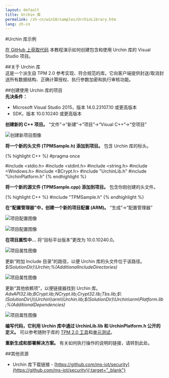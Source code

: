 ```yaml
---
layout: default
title: Urchin 库
permalink: /zh-cn/win10/samples/UrchinLibrary.htm
lang: zh-cn
---
```


#Urchin 库示例

[在 GitHub 上获取代码][1] 本教程演示如何创建包含和使用 Urchin 库的 Visual Studio 项目。

[1]: https://github.com/ms-iot/security "Urchin 库"

##关于 Urchin 库  
这是一个派生自 TPM 2.0 参考实现、符合规范的库。它向客户端提供封送/取消封送所有数据结构、正确计算授权、执行参数加密和执行审核功能。

##<a name="NewProjectUrchin"></a>创建使用 Urchin 库的项目  
**先决条件：**

* Microsoft Visual Studio 2015，版本 14.0.23107.10 或更高版本  
* SDK，版本 10.0.10240 或更高版本

**创建新的 C++ 项目。** “文件”-\>“新建”-\>“项目”-\>“Visual C++”-\>“空项目”

![创建新项目图像]({{site.baseurl}}/Resources/images/TPM/CreateNewProject.png)

**将一个新的头文件 \(TPMSample.h\) 添加到项目。** 包含 Urchin 库的标头。

{% highlight C++ %}
#pragma once

#include <stdio.h>
#include <stdint.h>
#include <string.h>
#include <Windows.h>
#include <BCrypt.h>
#include "UrchinLib.h"
#include "UrchinPlatform.h"
{% endhighlight %}

**将一个新的源文件 \(TPMSample.cpp\) 添加到项目。** 包含你刚创建的头文件。

{% highlight C++ %}
#include "TPMSample.h"
{% endhighlight %}

**在“配置管理器”中，创建一个新的项目配置 \(ARM\)。** “生成”-\>“配置管理器”

![项目配置图像]({{site.baseurl}}/Resources/images/TPM/CreateNewConfiguration.png)

![项目配置图像]({{site.baseurl}}/Resources/images/TPM/NewProjectPlatform.png)


**在项目属性中...** 将“目标平台版本”更改为 10.0.10240.0。

![项目属性图像]({{site.baseurl}}/Resources/images/TPM/TargetPlatformVesion.png)

更新“附加 Include 目录”的路径，以便 Urchin 库的头文件位于该路径。*$\(SolutionDir\)\\Urchin;%\(AdditionalIncludeDirectories\)*

![项目属性图像]({{site.baseurl}}/Resources/images/TPM/AdditionalIncludeDirectories.png)

更新“其他依赖项”，以便链接器找到 Urchin 库。*AdvAPI32.lib;BCrypt.lib;NCrypt.lib;Crypt32.lib;Tbs.lib;$\(SolutionDir\)\\Urchin\\arm\\Urchin.lib;$\(SolutionDir\)\\Urchin\\arm\\Platform.lib;%\(AdditionalDependencies\)*

![项目属性图像]({{site.baseurl}}/Resources/images/TPM/AdditionalDependencies.png)

**编写代码，它利用 Urchin 库中通过 UrchinLib.lib 和 UrchinPlatform.h 公开的定义。** 可以参考随附于库的 [TPM 2.0 工具][2]和[单元测试][3]。

**重新生成和部署解决方案。** 有关如何执行操作的说明的链接，请转到此处。

[2]: https://github.com/ms-iot/security/tree/master/Urchin/T2T "T2T"
[3]: https://github.com/ms-iot/security/tree/master/Urchin/UrchinTest "UrchinTest"

##其他资源  
* Urchin 库下载链接 - [https://github.com/ms-iot/security](https://github.com/ms-iot/security){:target="_blank"}

